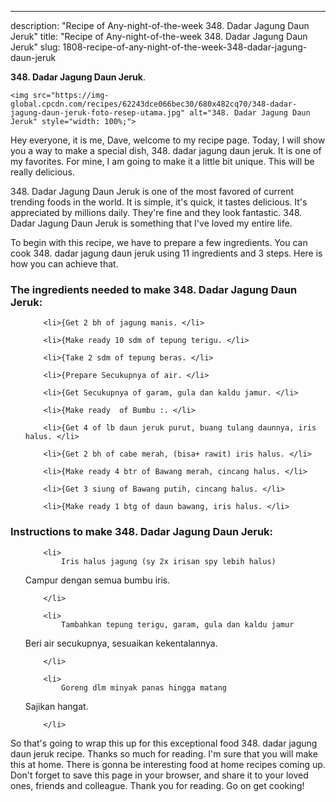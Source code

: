 ---
description: "Recipe of Any-night-of-the-week 348. Dadar Jagung Daun Jeruk"
title: "Recipe of Any-night-of-the-week 348. Dadar Jagung Daun Jeruk"
slug: 1808-recipe-of-any-night-of-the-week-348-dadar-jagung-daun-jeruk

<p>
	<strong>348. Dadar Jagung Daun Jeruk</strong>. 
	
</p>
<p>
	
	<img src="https://img-global.cpcdn.com/recipes/62243dce066bec30/680x482cq70/348-dadar-jagung-daun-jeruk-foto-resep-utama.jpg" alt="348. Dadar Jagung Daun Jeruk" style="width: 100%;">
	
	
</p>
<p>
	Hey everyone, it is me, Dave, welcome to my recipe page. Today, I will show you a way to make a special dish, 348. dadar jagung daun jeruk. It is one of my favorites. For mine, I am going to make it a little bit unique. This will be really delicious.
</p>
	
<p>
	348. Dadar Jagung Daun Jeruk is one of the most favored of current trending foods in the world. It is simple, it's quick, it tastes delicious. It's appreciated by millions daily. They're fine and they look fantastic. 348. Dadar Jagung Daun Jeruk is something that I've loved my entire life.
</p>
<p>
	
</p>

<p>
To begin with this recipe, we have to prepare a few ingredients. You can cook 348. dadar jagung daun jeruk using 11 ingredients and 3 steps. Here is how you can achieve that.
</p>

<h3>The ingredients needed to make 348. Dadar Jagung Daun Jeruk:</h3>

<ol>
	
		<li>{Get 2 bh of jagung manis. </li>
	
		<li>{Make ready 10 sdm of tepung terigu. </li>
	
		<li>{Take 2 sdm of tepung beras. </li>
	
		<li>{Prepare Secukupnya of air. </li>
	
		<li>{Get Secukupnya of garam, gula dan kaldu jamur. </li>
	
		<li>{Make ready  of Bumbu :. </li>
	
		<li>{Get 4 of lb daun jeruk purut, buang tulang daunnya, iris halus. </li>
	
		<li>{Get 2 bh of cabe merah, (bisa+ rawit) iris halus. </li>
	
		<li>{Make ready 4 btr of Bawang merah, cincang halus. </li>
	
		<li>{Get 3 siung of Bawang putih, cincang halus. </li>
	
		<li>{Make ready 1 btg of daun bawang, iris halus. </li>
	
</ol>
<p>
	
</p>

<h3>Instructions to make 348. Dadar Jagung Daun Jeruk:</h3>

<ol>
	
		<li>
			Iris halus jagung (sy 2x irisan spy lebih halus)
Campur dengan semua bumbu iris.
			
			
		</li>
	
		<li>
			Tambahkan tepung terigu, garam, gula dan kaldu jamur
Beri air secukupnya, sesuaikan kekentalannya.
			
			
		</li>
	
		<li>
			Goreng dlm minyak panas hingga matang
Sajikan hangat.
			
			
		</li>
	
</ol>

<p>
	
</p>

<p>
	So that's going to wrap this up for this exceptional food 348. dadar jagung daun jeruk recipe. Thanks so much for reading. I'm sure that you will make this at home. There is gonna be interesting food at home recipes coming up. Don't forget to save this page in your browser, and share it to your loved ones, friends and colleague. Thank you for reading. Go on get cooking!
</p>
